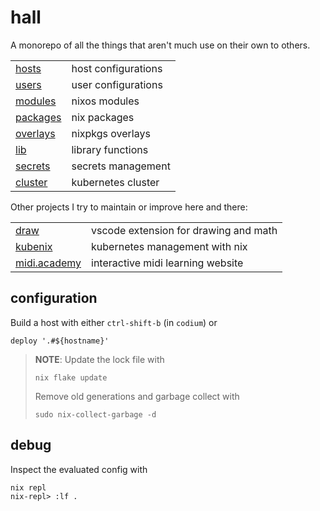 # hall

A monorepo of all the things that aren't much use on their own to others.

|                        |                     |
| ---------------------- | ------------------- |
| [hosts](./hosts)       | host configurations |
| [users](./users)       | user configurations |
| [modules](./modules)   | nixos modules       |
| [packages](./packages) | nix packages        |
| [overlays](./overlays) | nixpkgs overlays    |
| [lib](./lib)           | library functions   |
| [secrets](./secrets)   | secrets management  |
| [cluster](./cluster)   | kubernetes cluster  |

Other projects I try to maintain or improve here and there:

|                                                      |                                       |
| ---------------------------------------------------- | ------------------------------------- |
| [draw](https://github.com/hall/draw)                 | vscode extension for drawing and math |
| [kubenix](https://github.com/hall/kubenix)           | kubernetes management with nix        |
| [midi.academy](https://github.com/hall/midi.academy) | interactive midi learning website     |


## configuration

Build a host with either `ctrl-shift-b` (in `codium`) or

    deploy '.#${hostname}'

> **NOTE**: Update the lock file with
>
>     nix flake update
>
> Remove old generations and garbage collect with
>
>     sudo nix-collect-garbage -d

## debug

Inspect the evaluated config with

    nix repl
    nix-repl> :lf .
